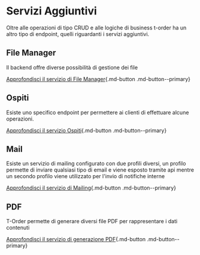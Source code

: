 # Servizi Aggiuntivi

Oltre alle operazioni di tipo CRUD e alle logiche di business t-order ha un altro tipo di endpoint, quelli riguardanti i servizi aggiuntivi.

## File Manager

Il backend offre diverse possibilità di gestione dei file

[Approfondisci il servizio di File Manager](file){.md-button .md-button--primary}

## Ospiti

Esiste uno specifico endpoint per permettere ai clienti di effettuare alcune operazioni.

[Approfondisci il servizio Ospiti](ospiti){.md-button .md-button--primary}

## Mail

Esiste un servizio di mailing configurato con due profili diversi, un profilo permette di inviare qualsiasi tipo di email e viene esposto tramite api mentre un secondo profilo viene utilizzato per l'invio di notifiche interne

[Approfondisci il servizio di Mailing](mail){.md-button .md-button--primary}

## PDF

T-Order permette di generare diversi file PDF per rappresentare i dati contenuti

[Approfondisci il servizio di generazione PDF](pdf){.md-button .md-button--primary}
